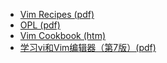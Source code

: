 - [Vim Recipes (pdf)](http://www.linuxguruz.org/ebooks/books/vim-recipes.pdf)
- [OPL (pdf)](http://ftp//ftp.vim.org/pub/vim/doc/book/vimbook-OPL.pdf)
- [Vim Cookbook (htm)](http://www.oualline.com/vim-cook.html)
- [学习vi和Vim编辑器（第7版）(pdf)](https://download.csdn.net/download/jfxue26/10612071)

